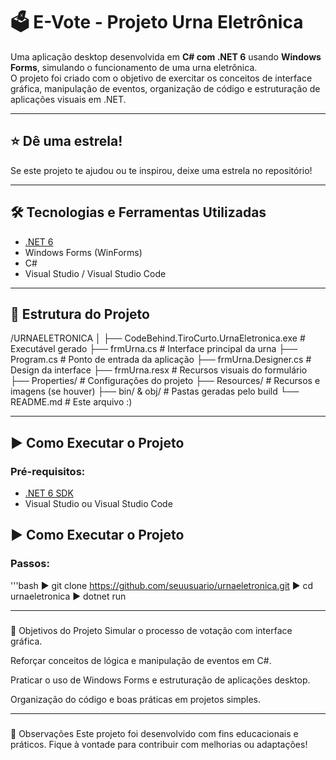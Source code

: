 # 🗳️ E-Vote - Projeto Urna Eletrônica

Uma aplicação desktop desenvolvida em **C# com .NET 6** usando **Windows Forms**, simulando o funcionamento de uma urna eletrônica.  
O projeto foi criado com o objetivo de exercitar os conceitos de interface gráfica, manipulação de eventos, organização de código e estruturação de aplicações visuais em .NET.

---

## ⭐ Dê uma estrela!
Se este projeto te ajudou ou te inspirou, deixe uma estrela no repositório!

---

## 🛠️ Tecnologias e Ferramentas Utilizadas

- [.NET 6](https://dotnet.microsoft.com/en-us/download/dotnet/6.0)
- Windows Forms (WinForms)
- C#
- Visual Studio / Visual Studio Code

---

## 📁 Estrutura do Projeto

/URNAELETRONICA
│
├── CodeBehind.TiroCurto.UrnaEletronica.exe # Executável gerado
├── frmUrna.cs # Interface principal da urna
├── Program.cs # Ponto de entrada da aplicação
├── frmUrna.Designer.cs # Design da interface
├── frmUrna.resx # Recursos visuais do formulário
├── Properties/ # Configurações do projeto
├── Resources/ # Recursos e imagens (se houver)
├── bin/ & obj/ # Pastas geradas pelo build
└── README.md # Este arquivo :)

---

## ▶️ Como Executar o Projeto

### Pré-requisitos:
- [.NET 6 SDK](https://dotnet.microsoft.com/en-us/download/dotnet/6.0)
- Visual Studio ou Visual Studio Code

## ▶️ Como Executar o Projeto

### Passos:

'''bash
▶️ git clone https://github.com/seuusuario/urnaeletronica.git
▶️ cd urnaeletronica
▶️ dotnet run

---
###

🎯 Objetivos do Projeto
Simular o processo de votação com interface gráfica.

Reforçar conceitos de lógica e manipulação de eventos em C#.

Praticar o uso de Windows Forms e estruturação de aplicações desktop.

Organização do código e boas práticas em projetos simples.

---
###

📌 Observações
Este projeto foi desenvolvido com fins educacionais e práticos.
Fique à vontade para contribuir com melhorias ou adaptações!



